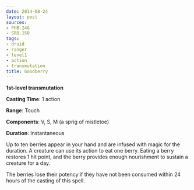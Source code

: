 ```yaml
---
date: 2014-08-24
layout: post
sources:
- PHB.246
- SRD.150
tags:
- druid
- ranger
- level1
- action
- transmutation
title: Goodberry
---
```


**1st-level transmutation**

**Casting Time**: 1 action

**Range**: Touch

**Components**: V, S, M (a sprig of mistletoe)

**Duration**: Instantaneous

Up to ten berries appear in your hand and are infused with magic for the duration. A creature can use its action to eat one berry. Eating a berry restores 1 hit point, and the berry provides enough nourishment to sustain a creature for a day.

The berries lose their potency if they have not been consumed within 24 hours of the casting of this spell.
